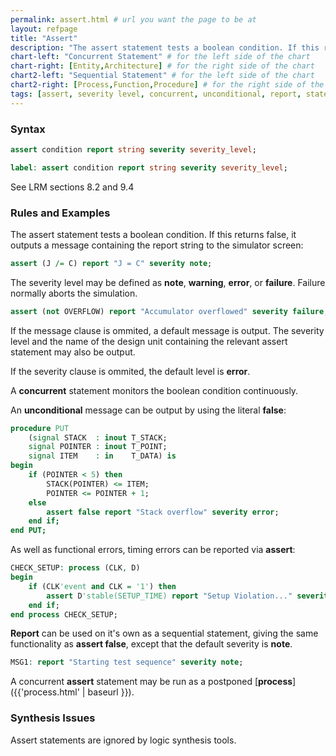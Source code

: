 ```yaml
---
permalink: assert.html # url you want the page to be at
layout: refpage
title: "Assert"
description: "The assert statement tests a boolean condition. If this returns false, it outputs a message containing the report string to the simulator screen."
chart-left: "Concurrent Statement" # for the left side of the chart
chart-right: [Entity,Architecture] # for the right side of the chart
chart2-left: "Sequential Statement" # for the left side of the chart
chart2-right: [Process,Function,Procedure] # for the right side of the chart
tags: [assert, severity level, concurrent, unconditional, report, statement - concurrent, message - unconditional, process, process - postponed]
---
```



<h3 class="text-hr"><span>Syntax</span></h3>

```vhdl
assert condition report string severity severity_level;
```

```vhdl
label: assert condition report string severity severity_level;
```

See LRM sections 8.2 and 9.4

<h3 class="text-hr"><span>Rules and Examples</span></h3>

The assert statement tests a boolean condition. If this returns false, it outputs a message containing the report string to the simulator screen:
```vhdl
assert (J /= C) report "J = C" severity note;
```

The severity level may be defined as __note__, __warning__, __error__, or __failure__. Failure normally aborts the simulation.
```vhdl
assert (not OVERFLOW) report "Accumulator overflowed" severity failure;
```

If the message clause is ommited, a default message is output. The severity level and the name of the design unit containing the relevant assert statement may also be output.

If the severity clause is ommited, the default level is __error__.

A __concurrent__ statement monitors the boolean condition continuously.

An __unconditional__ message can be output by using the literal __false__:
```vhdl
procedure PUT
    (signal STACK  : inout T_STACK;
    signal POINTER : inout T_POINT;
    signal ITEM    : in    T_DATA) is
begin
    if (POINTER < 5) then
        STACK(POINTER) <= ITEM;
        POINTER <= POINTER + 1;
    else
        assert false report "Stack overflow" severity error;
    end if;
end PUT;
```

As well as functional errors, timing errors can be reported via __assert__:
```vhdl
CHECK_SETUP: process (CLK, D)
begin
    if (CLK'event and CLK = '1') then
        assert D'stable(SETUP_TIME) report "Setup Violation..." severity warning;
    end if;
end process CHECK_SETUP;
```

__Report__ can be used on it's own as a sequential statement, giving the same functionality as __assert false__, except that the default severity is __note__.

```vhdl
MSG1: report "Starting test sequence" severity note;
```

A concurrent __assert__ statement may be run as a postponed [__process__]({{'process.html' | baseurl }}).

<h3 class="text-hr"><span>Synthesis Issues</span></h3>

Assert statements are ignored by logic synthesis tools.
